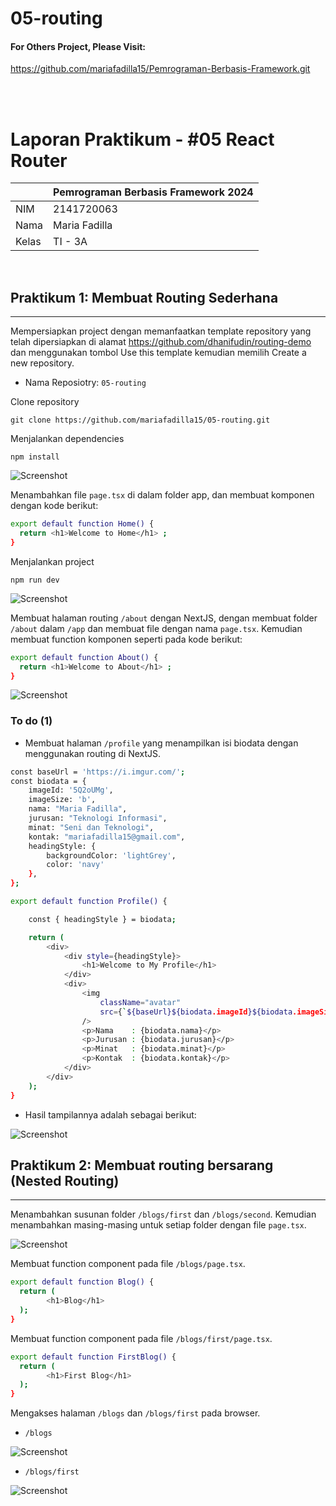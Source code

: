 # 05-routing

#### For Others Project, Please Visit: 
https://github.com/mariafadilla15/Pemrograman-Berbasis-Framework.git

<br><br>


# **Laporan Praktikum - #05 React Router**

|  | Pemrograman Berbasis Framework 2024 |
|--|--|
| NIM |  2141720063|
| Nama |  Maria Fadilla |
| Kelas | TI - 3A |

<br>

## **Praktikum 1: Membuat Routing Sederhana**
---

Mempersiapkan project dengan memanfaatkan template repository yang telah dipersiapkan di alamat https://github.com/dhanifudin/routing-demo dan menggunakan tombol Use this template kemudian memilih Create a new repository.

- Nama Reposiotry: `05-routing`

Clone repository

`git clone https://github.com/mariafadilla15/05-routing.git`

Menjalankan dependencies

`npm install`

![Screenshot](assets-report/00.png)

Menambahkan file `page.tsx` di dalam folder app, dan membuat komponen dengan kode berikut:

```bash
export default function Home() {
  return <h1>Welcome to Home</h1> ;
}
```

Menjalankan project

`npm run dev`

![Screenshot](assets-report/01.png)

Membuat halaman routing `/about` dengan NextJS, dengan membuat folder `/about` dalam `/app` dan membuat file dengan nama `page.tsx`. Kemudian membuat function komponen seperti pada kode berikut:

```bash
export default function About() {
  return <h1>Welcome to About</h1> ;
}
```

![Screenshot](assets-report/02.png)

### **To do (1)**

- Membuat halaman `/profile` yang menampilkan isi biodata dengan menggunakan routing di NextJS.

```bash
const baseUrl = 'https://i.imgur.com/';
const biodata = {
    imageId: '5Q2oUMg',
    imageSize: 'b',
    nama: "Maria Fadilla",
    jurusan: "Teknologi Informasi",
    minat: "Seni dan Teknologi",
    kontak: "mariafadilla15@gmail.com",
    headingStyle: {
        backgroundColor: 'lightGrey',
        color: 'navy'
    },
};

export default function Profile() {

    const { headingStyle } = biodata;

    return (
        <div>
            <div style={headingStyle}>
                <h1>Welcome to My Profile</h1>
            </div>
            <div>
                <img
                    className="avatar"
                    src={`${baseUrl}${biodata.imageId}${biodata.imageSize}.jpeg`}
                />
                <p>Nama    : {biodata.nama}</p>
                <p>Jurusan : {biodata.jurusan}</p>
                <p>Minat   : {biodata.minat}</p>
                <p>Kontak  : {biodata.kontak}</p>
            </div>
        </div>
    );
}
```

- Hasil tampilannya adalah sebagai berikut:

![Screenshot](assets-report/03.png)

## **Praktikum 2: Membuat routing bersarang (Nested Routing)**
---

Menambahkan susunan folder `/blogs/first` dan `/blogs/second`. Kemudian menambahkan masing-masing untuk setiap folder dengan file `page.tsx`.

![Screenshot](assets-report/04.png)

Membuat function component pada file `/blogs/page.tsx`.

```bash
export default function Blog() {
  return (
        <h1>Blog</h1>
  );
}
```

Membuat function component pada file `/blogs/first/page.tsx`.

```bash
export default function FirstBlog() {
  return (
        <h1>First Blog</h1>
  );
}
```

Mengakses halaman `/blogs` dan `/blogs/first` pada browser.

- `/blogs`

![Screenshot](assets-report/05.png)

- `/blogs/first`

![Screenshot](assets-report/06.png)